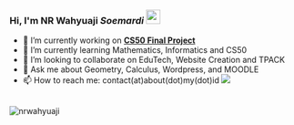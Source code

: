 ### Hi, I'm NR Wahyuaji <i>Soemardi</i> <img src="https://media.giphy.com/media/hvRJCLFzcasrR4ia7z/giphy.gif" width="25">
- 🔭 I’m currently working on <a href="https://cs50.harvard.edu/indonesia/2023/project/"><b>CS50 Final Project</b></a>
- 🌱 I’m currently learning Mathematics, Informatics and CS50
- 👯 I’m looking to collaborate on EduTech, Website Creation and TPACK
- 💬 Ask me about Geometry, Calculus, Wordpress, and MOODLE
- 📫 How to reach me: contact(at)about(dot)my(dot)id
<img src="https://user-images.githubusercontent.com/73097560/115834477-dbab4500-a447-11eb-908a-139a6edaec5c.gif"><br><br>

<img src="https://komarev.com/ghpvc/?username=nrwahyuaji&label=Profile%20views&color=0e75b6&style=flat" alt="nrwahyuaji" />
